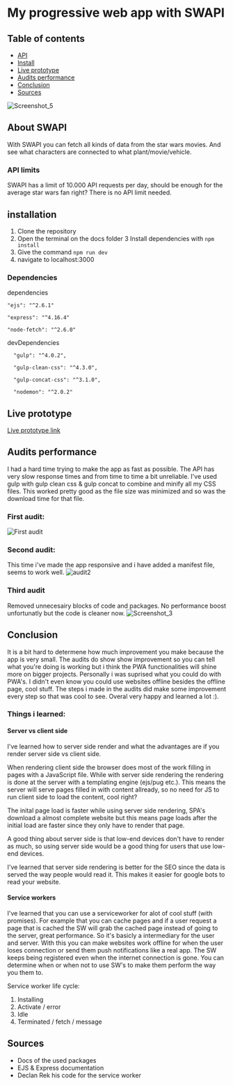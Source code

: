 # My progressive web app with SWAPI

## Table of contents
- [API](#about-swapi)
- [Install](#installation)
- [Live prototype](#live-prototype)
- [Audits performance](#audits-performance)
- [Conclusion](#conclusion)
- [Sources](#sources)

![Screenshot_5](https://user-images.githubusercontent.com/43336468/76844943-59ad1d80-683e-11ea-8a24-b14bf41eae25.png)

## About SWAPI
With SWAPI you can fetch all kinds of data from the star wars movies. And see what characters are connected to what plant/movie/vehicle.

### API limits
SWAPI has a limit of 10.000 API requests per day, should be enough for the average star wars fan right?
There is no API limit needed.

## installation
  1. Clone the repository
  2. Open the terminal on the docs folder
  3 Install dependencies with `npm install`
  3. Give the command `npm run dev`
  4. navigate to localhost:3000
  
  ### Dependencies
  dependencies
  
    "ejs": "^2.6.1"
    
    "express": "^4.16.4"
    
    "node-fetch": "^2.6.0"
    
   devDependencies
   
      "gulp": "^4.0.2",
      
      "gulp-clean-css": "^4.3.0",
      
      "gulp-concat-css": "^3.1.0",
      
      "nodemon": "^2.0.2"

  
## Live prototype
<a href="https://fierce-mesa-63813.herokuapp.com/people/" target="_blank">Live prototype link</a>


## Audits performance
I had a hard time trying to make the app as fast as possible. The API has very slow response times and from time to time a bit unreliable.
I've used gulp with gulp clean css & gulp concat to combine and minify all my CSS files. This worked pretty good as the file size was minimized and so was the download time for that file.
### First audit:
![First audit](https://user-images.githubusercontent.com/43336468/77434617-7074e680-6de1-11ea-8915-d2032a84b9fc.png)

### Second audit:
This time i've made the app responsive and i have added a manifest file, seems to work well.
![audit2](https://user-images.githubusercontent.com/43336468/77447088-90130b80-6def-11ea-9165-19df5f56e349.png)

### Third audit
Removed unnecesairy blocks of code and packages. No performance boost unfortunatly but the code is cleaner now.
![Screenshot_3](https://user-images.githubusercontent.com/43336468/77692166-6ea85000-6fa6-11ea-9f96-11bb06b1eef8.png)

## Conclusion
It is a bit hard to determene how much improvement you make because the app is very small. The audits do show show improvement so you can tell what you're doing is working but i think the PWA functionalities will shine more on bigger projects. Personally i was suprised what you could do with PWA's. I didn't even know you could use websites offline besides the offline page, cool stuff. The steps i made in the audits did make some improvement every step so that was cool to see. Overal very happy and learned a lot :).

### Things i learned:
#### Server vs client side
I've learned how to server side render and what the advantages are if you render server side vs client side.

When rendering client side the browser does most of the work filling in pages with a JavaScript file.
While with server side rendering the rendering is done at the server with a templating engine (ejs/pug etc.). This means the server will serve pages filled in with content allready, so no need for JS to run client side to load the content, cool right?

The inital page load is faster while using server side rendering, SPA's download a almost complete website but this means page loads after the initial load are faster since they only have to render that page.

A good thing about server side is that low-end devices don't have to render as much, so using server side would be a good thing for users that use low-end devices.

I've learned that server side rendering is better for the SEO since the data is served the way people would read it. This makes it easier for google bots to read your website.

#### Service workers
I've learned that you can use a serviceworker for alot of cool stuff (with promises). 
For example that you can cache pages and if a user request a page that is cached the SW will grab the cached page instead of going to the server, great performance. So it's basicly a intermediary for the user and server. With this you can make websites work offline for when the user loses connection or send them push notifications like a real app. The SW keeps being registered even when the internet connection is gone.
You can determine when or when not to use SW's to make them perform the way you them to.

Service worker life cycle:
1. Installing
2. Activate / error
3. Idle
4. Terminated / fetch / message


## Sources
- Docs of the used packages
- EJS & Express documentation
- Declan Rek his code for the service worker





